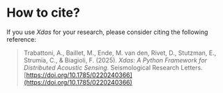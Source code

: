 # How to cite?

If you use *Xdas* for your research, please consider citing the following reference:

> Trabattoni, A., Baillet, M., Ende, M. van den, Rivet, D., Stutzman, E., Strumia, 
> C., & Biagioli, F. (2025). *Xdas: A Python Framework for Distributed Acoustic 
> Sensing.* Seismological Research Letters. 
> [https://doi.org/10.1785/0220240366](https://doi.org/10.1785/0220240366)
